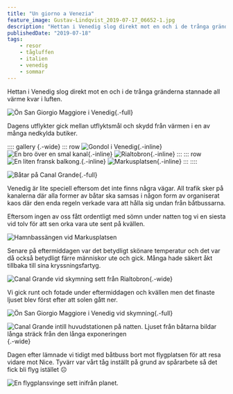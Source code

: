 ```yaml
---
title: "Un giorno a Venezia"
feature_image: Gustav-Lindqvist_2019-07-17_06652-1.jpg
description: "Hettan i Venedig slog direkt mot en och i de trånga gränderna stannade all värme kvar i luften."
publishedDate: "2019-07-18"
tags:
    - resor
    - tågluffen
    - italien
    - venedig
    - sommar
---
```


Hettan i Venedig slog direkt mot en och i de trånga gränderna stannade all värme kvar i luften.

![Ön 
San Giorgio Maggiore i Venedig](Gustav-Lindqvist_2019-07-17_06564-Pano.jpg){.-full}

Dagens utflykter gick mellan utflyktsmål och skydd från värmen i en av många nedkylda butiker.

:::: gallery {.-wide}
::: row
![Gondol i Venedig](OI000085.jpg){.-inline}
![En bro över en smal kanal](Gustav-Lindqvist_2019-07-17_06585-Pano.jpg){.-inline}
![Rialtobron](Gustav-Lindqvist_2019-07-17_06632.jpg){.-inline}
:::
::: row
![En liten fransk balkong.](OI000079.jpg){.-inline}
![Markusplatsen](Gustav-Lindqvist_2019-07-17_06557.jpg){.-inline}
:::
::::

![Båtar på Canal Grande](Gustav-Lindqvist_2019-07-17_06609.jpg){.-full}

Venedig är lite speciell eftersom det inte finns några vägar. All trafik sker på kanalerna där alla former av båtar ska samsas i någon form av organiserat kaos där den enda regeln verkade vara att hålla sig undan från båtbussarna.

Eftersom ingen av oss fått ordentligt med sömn under natten tog vi en siesta vid tolv för att sen orka vara ute sent på kvällen.

![Hamnbassängen vid Markusplatsen](OI000090.jpg)

Senare på eftermiddagen var det betydligt skönare temperatur och det var då också betydligt färre människor ute och gick. Många hade säkert åkt tillbaka till sina kryssningsfartyg.

![Canal Grande vid skymning sett från Rialtobron](Gustav-Lindqvist_2019-07-17_06665.jpg){.-wide}

Vi gick runt och fotade under eftermiddagen och kvällen men det finaste ljuset blev först efter att solen gått ner.

![Ön 
San Giorgio Maggiore i Venedig vid skymning](Gustav-Lindqvist_2019-07-17_06652-1.jpg){.-full}

![Canal Grande intill huvudstationen på natten. Ljuset från båtarna bildar långa sträck från den långa exponeringen](Gustav-Lindqvist_2019-07-17_06680.jpg){.-wide}

Dagen efter lämnade vi tidigt med båtbuss bort mot flygplatsen för att resa vidare mot Nice. Tyvärr var vårt tåg inställt på grund av spårarbete så det fick bli flyg istället ☹

![En flygplansvinge sett inifrån planet.](20190718_123056-2.jpg)

